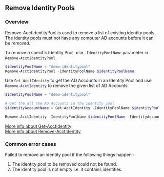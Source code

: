 ## Remove Identity Pools

### Overview
Remove-AcctIdentityPool is used to remove a list of existing identity pools. The identity pools must not have any computer AD accounts before it can be removed.

To remove a specific Identity Pool, use `-IdentityPoolName` parameter in `Remove-AcctIdentityPool`.
```powershell
$identityPoolName = "demo-identitypool"
Remove-AcctIdentityPool -IdentityPoolName $identityPoolName
```
Use `Get-AcctIdentity` to get the AD Accounts in an Identity Pool and use `Remove-AcctIdentity` to remove the given list of AD Accounts
```powershell
$identityPoolName = "demo-identitypool"

# Get the all the AD Accounts in the identity pool
$identityAccountName = Get-AcctIdentity -IdentityPoolName $identityPoolName | Select-Object -ExpandProperty IdentityAccountName

Remove-AcctIdentity -IdentityPoolName $identityPoolName -IdentityAccountName $identityAccountName
```
[More info about Get-AcctIdentity](https://developer-docs.citrix.com/en-us/citrix-virtual-apps-desktops-sdk/current-release/adidentity/get-acctidentity)<br>
[More info about Remove-AcctIdentity](https://developer-docs.citrix.com/en-us/citrix-virtual-apps-desktops-sdk/current-release/adidentity/remove-acctidentity)<br>

### Common error cases

Failed to remove an identity pool if the following things happen -
1. The identity pool to be removed could not be found.
2. The identity pool is not empty i.e. it contains identities.